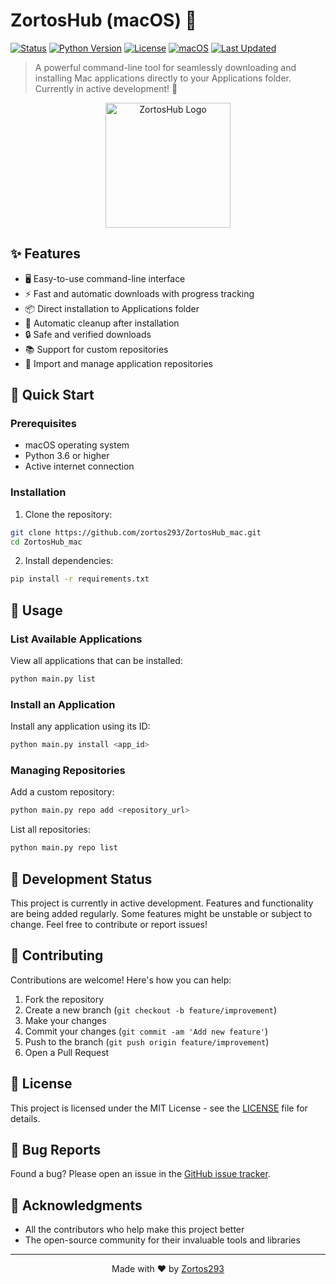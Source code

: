 # ZortosHub (macOS) 🚀
[![Status](https://img.shields.io/badge/status-in%20development-yellow.svg)]()
[![Python Version](https://img.shields.io/badge/python-3.6%2B-blue.svg)](https://www.python.org/downloads/)
[![License](https://img.shields.io/badge/license-MIT-green.svg)](LICENSE)
[![macOS](https://img.shields.io/badge/platform-macOS-lightgrey.svg)](https://www.apple.com/macos)
[![Last Updated](https://img.shields.io/badge/last%20updated-January%202025-orange.svg)](https://github.com/zortos293/ZortosHub_mac)

> A powerful command-line tool for seamlessly downloading and installing Mac applications directly to your Applications folder. Currently in active development! 🚧

<p align="center">
  <img src="https://raw.githubusercontent.com/zortos293/ZortosHub_mac/main/assets/logo.png" alt="ZortosHub Logo" width="200"/>
</p>

## ✨ Features

- 🖥️ Easy-to-use command-line interface
- ⚡ Fast and automatic downloads with progress tracking
- 📦 Direct installation to Applications folder
- 🧹 Automatic cleanup after installation
- 🔒 Safe and verified downloads
- 📚 Support for custom repositories
- 🔄 Import and manage application repositories

## 🚀 Quick Start

### Prerequisites

- macOS operating system
- Python 3.6 or higher
- Active internet connection

### Installation

1. Clone the repository:
```bash
git clone https://github.com/zortos293/ZortosHub_mac.git
cd ZortosHub_mac
```

2. Install dependencies:
```bash
pip install -r requirements.txt
```

## 📖 Usage

### List Available Applications
View all applications that can be installed:
```bash
python main.py list
```

### Install an Application
Install any application using its ID:
```bash
python main.py install <app_id>
```

### Managing Repositories
Add a custom repository:
```bash
python main.py repo add <repository_url>
```

List all repositories:
```bash
python main.py repo list
```

## 🚧 Development Status

This project is currently in active development. Features and functionality are being added regularly. Some features might be unstable or subject to change. Feel free to contribute or report issues!

## 🤝 Contributing

Contributions are welcome! Here's how you can help:

1. Fork the repository
2. Create a new branch (`git checkout -b feature/improvement`)
3. Make your changes
4. Commit your changes (`git commit -am 'Add new feature'`)
5. Push to the branch (`git push origin feature/improvement`)
6. Open a Pull Request

## 📝 License

This project is licensed under the MIT License - see the [LICENSE](LICENSE) file for details.

## 🐛 Bug Reports

Found a bug? Please open an issue in the [GitHub issue tracker](https://github.com/zortos293/ZortosHub_mac/issues).

## 🙏 Acknowledgments

- All the contributors who help make this project better
- The open-source community for their invaluable tools and libraries

---

<p align="center">
  Made with ❤️ by <a href="https://github.com/zortos293">Zortos293</a>
</p>
